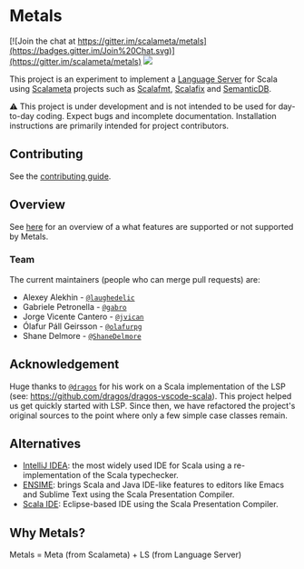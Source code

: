 # Metals

[![Join the chat at https://gitter.im/scalameta/metals](https://badges.gitter.im/Join%20Chat.svg)](https://gitter.im/scalameta/metals)
[![](https://travis-ci.org/scalameta/metals.svg?branch=master)](https://travis-ci.org/scalameta/metals)

This project is an experiment to implement a
[Language Server](https://github.com/Microsoft/language-server-protocol) for
Scala using [Scalameta](http://scalameta.org/) projects such as
[Scalafmt](http://scalameta.org/scalafmt/),
[Scalafix](https://scalacenter.github.io/scalafix/) and
[SemanticDB](https://github.com/scalameta/scalameta/blob/master/semanticdb/semanticdb3/semanticdb3.md).

:warning: This project is under development and is not intended to be used for
day-to-day coding. Expect bugs and incomplete documentation. Installation
instructions are primarily intended for project contributors.

## Contributing

See the [contributing guide](https://scalameta.org/metals/docs/contributors/getting-started.html).

## Overview

See [here](https://scalameta.org/metals/docs/editors/overview.html) for an overview of a what features are supported or
not supported by Metals.

### Team

The current maintainers (people who can merge pull requests) are:

* Alexey Alekhin - [`@laughedelic`](https://github.com/laughedelic)
* Gabriele Petronella - [`@gabro`](https://github.com/gabro)
* Jorge Vicente Cantero - [`@jvican`](https://github.com/jvican)
* Ólafur Páll Geirsson - [`@olafurpg`](https://github.com/olafurpg)
* Shane Delmore - [`@ShaneDelmore`](https://github.com/ShaneDelmore)

## Acknowledgement

Huge thanks to [`@dragos`](https://github.com/dragos) for his work on a Scala
implementation of the LSP (see: https://github.com/dragos/dragos-vscode-scala).
This project helped us get quickly started with LSP. Since then, we have
refactored the project's original sources to the point where only a few simple
case classes remain.

## Alternatives

* [IntelliJ IDEA](https://www.jetbrains.com/help/idea/discover-intellij-idea-for-scala.html):
  the most widely used IDE for Scala using a re-implementation of the Scala
  typechecker.
* [ENSIME](http://ensime.org): brings Scala and Java IDE-like features to
  editors like Emacs and Sublime Text using the Scala Presentation Compiler.
* [Scala IDE](http://scala-ide.org/): Eclipse-based IDE using the Scala
  Presentation Compiler.

## Why Metals?

Metals = Meta (from Scalameta) + LS (from Language Server)
